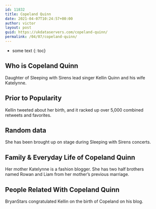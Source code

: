 ```yaml
---
id: 11832
title: Copeland Quinn
date: 2021-04-07T10:24:57+00:00
author: victor
layout: post
guid: https://ukdataservers.com/copeland-quinn/
permalink: /04/07/copeland-quinn/
---
```


* some text
{: toc}


## Who is Copeland Quinn



Daughter of Sleeping with Sirens lead singer Kellin Quinn and his wife Katelynne.

                
                
                
## Prior to Popularity



Kellin tweeted about her birth, and it racked up over 5,000 combined retweets and favorites.

                
                
                
## Random data



She has been brought up on stage during Sleeping with Sirens concerts.

                
                
                
## Family & Everyday Life of Copeland Quinn



Her mother Katelynne is a fashion blogger. She has two half brothers named Rowan and Liam from her mother&#8217;s previous marriage.

                
                
                
## People Related With Copeland Quinn



BryanStars congratulated Kellin on the birth of Copeland on his blog.

                
              
            
          
          
          